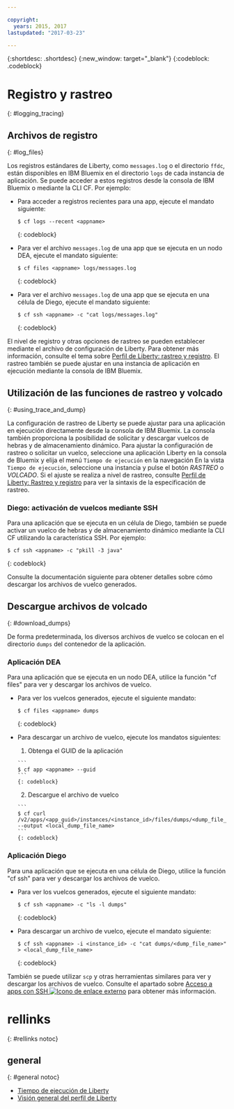 ```yaml
---

copyright:
  years: 2015, 2017
lastupdated: "2017-03-23"

---
```


{:shortdesc: .shortdesc}
{:new_window: target="_blank"}
{:codeblock: .codeblock}

# Registro y rastreo
{: #logging_tracing}

## Archivos de registro
{: #log_files}

Los registros estándares de Liberty, como `messages.log` o el directorio `ffdc`, están disponibles en IBM Bluemix en el directorio `logs` de cada instancia de aplicación. Se puede acceder a estos registros desde la consola de IBM Bluemix o mediante la CLI CF. Por ejemplo:

* Para acceder a registros recientes para una app, ejecute el mandato siguiente:

  ```
  $ cf logs --recent <appname>
  ```
  {: codeblock}

* Para ver el archivo `messages.log` de una app que se ejecuta en un nodo DEA, ejecute el mandato siguiente:

  ```
  $ cf files <appname> logs/messages.log
  ```
  {: codeblock}

* Para ver el archivo `messages.log` de una app que se ejecuta en una célula de Diego, ejecute el mandato siguiente:

  ```
  $ cf ssh <appname> -c "cat logs/messages.log"
  ```
  {: codeblock}

El nivel de registro y otras opciones de rastreo se pueden establecer mediante el archivo de configuración de Liberty. Para obtener más información, consulte el tema sobre [Perfil de Liberty: rastreo y registro](http://www.ibm.com/support/knowledgecenter/SSEQTP_liberty/com.ibm.websphere.wlp.doc/ae/rwlp_logging.html). El rastreo también se puede ajustar en una instancia de aplicación en ejecución mediante la consola de IBM Bluemix.

## Utilización de las funciones de rastreo y volcado
{: #using_trace_and_dump}

La configuración de rastreo de Liberty se puede ajustar para una aplicación en ejecución directamente desde la consola de IBM Bluemix. La consola también proporciona la posibilidad de solicitar y descargar vuelcos de hebras y de almacenamiento dinámico. Para ajustar la configuración de rastreo o solicitar un vuelco, seleccione una aplicación Liberty en la consola de Bluemix y elija el menú `Tiempo de ejecución` en la navegación En la vista `Tiempo de ejecución`, seleccione una instancia y pulse el botón *RASTREO* o *VOLCADO*. Si el ajuste se realiza a nivel de rastreo, consulte [Perfil de Liberty: Rastreo y registro](http://www.ibm.com/support/knowledgecenter/SSEQTP_liberty/com.ibm.websphere.wlp.doc/ae/rwlp_logging.html) para ver la sintaxis de la especificación de rastreo.

### Diego: activación de vuelcos mediante SSH

Para una aplicación que se ejecuta en un célula de Diego, también se puede activar un vuelco de hebras y de almacenamiento dinámico mediante la CLI CF utilizando la característica SSH. Por ejemplo:

```
$ cf ssh <appname> -c "pkill -3 java"
```
{: codeblock}

Consulte la documentación siguiente para obtener detalles sobre cómo descargar los archivos de vuelco generados.

## Descargue archivos de volcado
{: #download_dumps}

De forma predeterminada, los diversos archivos de vuelco se colocan en el directorio `dumps` del contenedor de la aplicación.

### Aplicación DEA

Para una aplicación que se ejecuta en un nodo DEA, utilice la función "cf files" para ver y descargar los archivos de vuelco.

* Para ver los vuelcos generados, ejecute el siguiente mandato:

  ```
  $ cf files <appname> dumps
  ```
  {: codeblock}

* Para descargar un archivo de vuelco, ejecute los mandatos siguientes:

    1. Obtenga el GUID de la aplicación

      ```
      $ cf app <appname> --guid
      ```
      {: codeblock}

    2. Descargue el archivo de vuelco

      ```
      $ cf curl /v2/apps/<app_guid>/instances/<instance_id>/files/dumps/<dump_file_name> --output <local_dump_file_name>
      ```
      {: codeblock}

### Aplicación Diego

Para una aplicación que se ejecuta en una célula de Diego, utilice la función "cf ssh" para ver y descargar los archivos de vuelco.

* Para ver los vuelcos generados, ejecute el siguiente mandato:

  ```
  $ cf ssh <appname> -c "ls -l dumps"
  ```
  {: codeblock}

* Para descargar un archivo de vuelco, ejecute el mandato siguiente:

  ```
  $ cf ssh <appname> -i <instance_id> -c "cat dumps/<dump_file_name>" > <local_dump_file_name>
  ```
  {: codeblock}

También se puede utilizar `scp` y otras herramientas similares para ver y descargar los archivos de vuelco. Consulte el apartado sobre [Acceso a apps con SSH  ![Icono de enlace externo](../../icons/launch-glyph.svg "Icono de enlace externo")](https://docs.cloudfoundry.org/devguide/deploy-apps/ssh-apps.html) para obtener más información.

# rellinks
{: #rellinks notoc}
## general
{: #general notoc}
* [Tiempo de ejecución de Liberty](index.html)
* [Visión general del perfil de Liberty](http://www-01.ibm.com/support/knowledgecenter/SSAW57_8.5.5/com.ibm.websphere.wlp.nd.doc/ae/cwlp_about.html)
